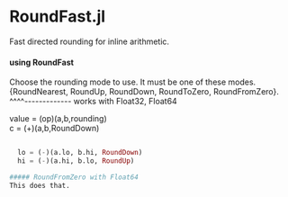 # RoundFast.jl
Fast directed rounding for inline arithmetic.




#### using RoundFast

Choose the rounding mode to use.  It must be one of these modes.   
{RoundNearest, RoundUp, RoundDown, RoundToZero, RoundFromZero}.   
                                                     ^^^^------------- works with Float32, Float64

value = (op)(a,b,rounding)       
     c = (+)(a,b,RoundDown)
     
```julia

  lo = (-)(a.lo, b.hi, RoundDown)
  hi = (-)(a.hi, b.lo, RoundUp)

##### RoundFromZero with Float64
This does that.
